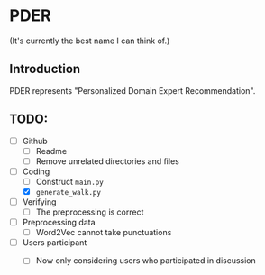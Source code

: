 # PDER

(It's currently the best name I can think of.)

## Introduction
PDER represents "Personalized Domain Expert Recommendation".

## TODO:
- [ ] Github
    - [ ] Readme
    - [ ] Remove unrelated directories and files

- [ ] Coding
    - [ ] Construct `main.py`
    - [x] `generate_walk.py`

- [ ] Verifying
    - [ ] The preprocessing is correct

- [ ] Preprocessing data
    - [ ] Word2Vec cannot take punctuations

- [ ] Users participant
    - [ ] Now only considering users who participated in discussion


